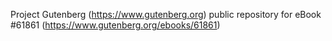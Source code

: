 Project Gutenberg (https://www.gutenberg.org) public repository for eBook #61861 (https://www.gutenberg.org/ebooks/61861)
